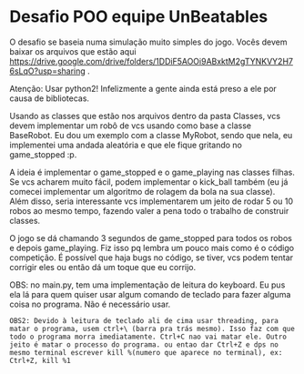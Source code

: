 # Desafio POO equipe UnBeatables

O desafio se baseia numa simulação muito simples do jogo.
Vocês devem baixar os arquivos que estão aqui https://drive.google.com/drive/folders/1DDiF5AOOi9ABxktM2gTYNKVY2H76sLqO?usp=sharing .

Atenção: Usar python2! Infelizmente a gente ainda está preso a ele por causa de bibliotecas. 

Usando as classes que estão nos arquivos dentro da pasta Classes, vcs devem implementar um robô de vcs usando como base a classe BaseRobot. 
Eu dou um exemplo com a classe MyRobot, sendo que nela, eu implementei uma andada aleatória e que ele fique gritando no game_stopped :p.

A ideia é implementar o game_stopped e o game_playing nas classes filhas. Se vcs acharem muito fácil, podem implementar o kick_ball também (eu já comecei implementar um algoritmo de rolagem da bola na sua classe). Além disso, seria interessante vcs implementarem um jeito de rodar 5 ou 10 robos ao mesmo tempo, fazendo valer a pena todo o trabalho de construir classes.

O jogo se dá chamando 3 segundos de game_stopped para todos os robos e depois game_playing. Fiz isso pq lembra um pouco mais como é o código competição.
É possível que haja bugs no código, se tiver, vcs podem tentar corrigir eles ou então dá um toque que eu corrijo.

OBS: no main.py, tem uma implementação de leitura do keyboard. Eu pus ela lá para quem quiser usar algum comando de teclado para fazer alguma coisa no programa. Não é necessário usar.

	OBS2: Devido à leitura de teclado ali de cima usar threading, para matar o programa, usem ctrl+\ (barra pra trás mesmo). Isso faz com que todo o programa morra imediatamente. Ctrl+C nao vai matar ele. Outro jeito é matar o processo do programa. ou entao dar Ctrl+Z e dps no mesmo terminal escrever kill %(numero que aparece no terminal), ex: Ctrl+Z, kill %1
